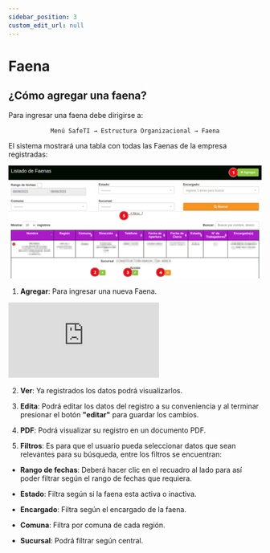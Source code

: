 ```yaml
---
sidebar_position: 3
custom_edit_url: null
---
```

# Faena

## ¿Cómo agregar una faena?
Para ingresar una faena debe dirigirse a:
<div align="center">

```bash
Menú SafeTI → Estructura Organizacional → Faena
```
</div>

El sistema mostrará una tabla con todas las Faenas de la empresa registradas:

<div align="center">

![faena](/img/img_manual/img_estructura_organizacional/2023-08-08_10-24.png)

</div>

1. **Agregar**: Para ingresar una nueva Faena.

<div class="video-responsive">

<iframe src="https://www.youtube.com/embed/1xcRCK8vtEI/?rel=0" title="YouTube video player" frameborder="0" allow="accelerometer; autoplay; clipboard-write; encrypted-media; gyroscope; picture-in-picture; web-share" allowfullscreen></iframe>

</div>


2.  **Ver**: Ya registrados los datos podrá visualizarlos.

3. **Edita**: Podrá editar los datos del registro a su conveniencia y al terminar presionar el botón **"editar"** para guardar los cambios.

4. **PDF**: Podrá visualizar su registro en un documento PDF.

5. **Filtros**: Es para que el usuario pueda seleccionar datos que sean relevantes para su búsqueda, entre los filtros se encuentran:

* **Rango de fechas**: Deberá hacer clic en el recuadro al lado para así poder filtrar según el rango de fechas que requiera.

* **Estado**: Filtra según si la faena esta activa o inactiva.

* **Encargado**: Filtra según el encargado de la faena.

* **Comuna**: Filtra por comuna de cada región.

* **Sucursal**: Podrá filtrar según central.